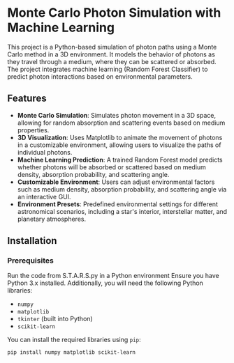 # Monte Carlo Photon Simulation with Machine Learning

This project is a Python-based simulation of photon paths using a Monte Carlo method in a 3D environment. It models the behavior of photons as they travel through a medium, where they can be scattered or absorbed. The project integrates machine learning (Random Forest Classifier) to predict photon interactions based on environmental parameters.

## Features

- **Monte Carlo Simulation**: Simulates photon movement in a 3D space, allowing for random absorption and scattering events based on medium properties.
- **3D Visualization**: Uses Matplotlib to animate the movement of photons in a customizable environment, allowing users to visualize the paths of individual photons.
- **Machine Learning Prediction**: A trained Random Forest model predicts whether photons will be absorbed or scattered based on medium density, absorption probability, and scattering angle.
- **Customizable Environment**: Users can adjust environmental factors such as medium density, absorption probability, and scattering angle via an interactive GUI.
- **Environment Presets**: Predefined environmental settings for different astronomical scenarios, including a star's interior, interstellar matter, and planetary atmospheres.

## Installation

### Prerequisites
Run the code from S.T.A.R.S.py in a Python environment
Ensure you have Python 3.x installed. Additionally, you will need the following Python libraries:
- `numpy`
- `matplotlib`
- `tkinter` (built into Python)
- `scikit-learn`

You can install the required libraries using `pip`:

```bash
pip install numpy matplotlib scikit-learn



